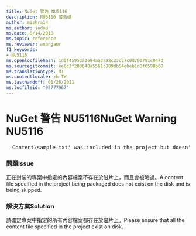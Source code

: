 ```yaml
---
title: NuGet 警告 NU5116
description: NU5116 警告碼
author: mishra14
ms.author: jodou
ms.date: 8/14/2018
ms.topic: reference
ms.reviewer: anangaur
f1_keywords:
- NU5116
ms.openlocfilehash: 1d0f45953a3e94aa3a98c23c27c0d706781c047d
ms.sourcegitcommit: ee6c3f203648a5561c809db54ebeb1d0f0598b68
ms.translationtype: MT
ms.contentlocale: zh-TW
ms.lasthandoff: 01/26/2021
ms.locfileid: "98777967"
---
```

# <a name="nuget-warning-nu5116"></a><span data-ttu-id="64380-103">NuGet 警告 NU5116</span><span class="sxs-lookup"><span data-stu-id="64380-103">NuGet Warning NU5116</span></span>
<pre> 'Content\sample.txt' was included in the project but doesn't exist. Skipping...</pre>

### <a name="issue"></a><span data-ttu-id="64380-104">問題</span><span class="sxs-lookup"><span data-stu-id="64380-104">Issue</span></span>

<span data-ttu-id="64380-105">正在封裝的專案中指定的內容檔案不存在於磁片上，而且會被略過。</span><span class="sxs-lookup"><span data-stu-id="64380-105">A content file specified in the project being packaged does not exist on the disk and is being skipped.</span></span>


### <a name="solution"></a><span data-ttu-id="64380-106">解決方案</span><span class="sxs-lookup"><span data-stu-id="64380-106">Solution</span></span>

<span data-ttu-id="64380-107">請確定專案中指定的所有內容檔案都存在於磁片上。</span><span class="sxs-lookup"><span data-stu-id="64380-107">Please ensure that all the content file specified in the project exist on disk.</span></span>

